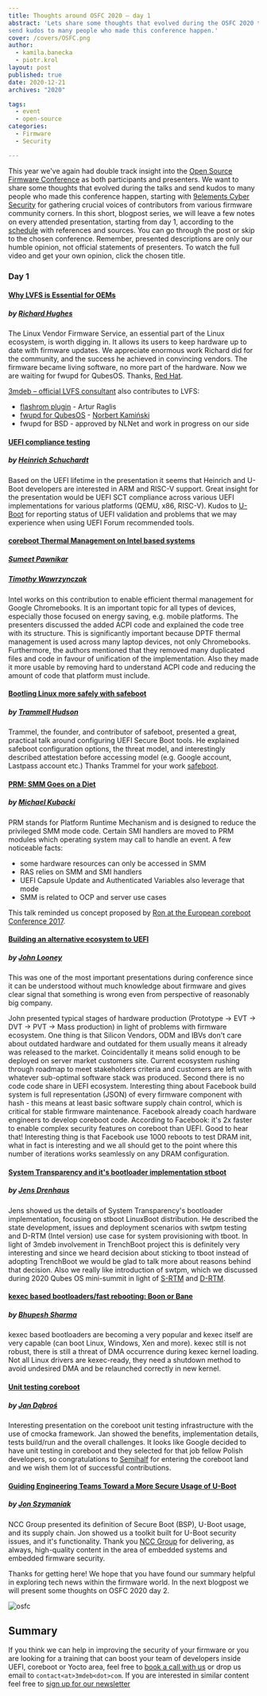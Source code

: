 ```yaml
---
title: Thoughts around OSFC 2020 – day 1
abstract: 'Lets share some thoughts that evolved during the OSFC 2020 talks and
send kudos to many people who made this conference happen.'
cover: /covers/OSFC.png
author:
  - kamila.banecka
  - piotr.krol
layout: post
published: true
date: 2020-12-21
archives: "2020"

tags:
  - event
  - open-source
categories:
  - Firmware
  - Security

---
```


This year we've again had double track insight into the
[Open Source Firmware Conference](https://osfc.io/) as both participants and
presenters. We want to share some thoughts that evolved during the talks and
send kudos to many people who made this conference happen, starting with
[9elements Cyber Security](https://9esec.io) for gathering crucial voices of
contributors from various firmware community corners. In this short, blogpost
series, we will leave a few notes on every attended presentation, starting from
day 1, according to the [schedule](https://cfp.osfc.io/osfc2020/schedule/) with
references and sources. You can go through the post or skip to the chosen
conference. Remember, presented descriptions are only our humble opinion, not
official statements of presenters. To watch the full video and get your own
opinion, click the chosen title.

### Day 1

#### [Why LVFS is Essential for OEMs](https://vimeo.com/488137809)

##### by [Richard Hughes](https://twitter.com/hughsient)

The Linux Vendor Firmware Service, an essential part of the Linux ecosystem, is
worth digging in. It allows its users to keep hardware up to date with firmware
updates. We appreciate enormous work Richard did for the community, and the
success he achieved in convincing vendors. The firmware became living software,
no more part of the hardware. Now we are waiting for fwupd for QubesOS. Thanks,
[Red Hat](https://www.osfc.io/2019/talks/introducing-the-linux-vendor-firmware-service/).

[3mdeb – official LVFS consultant](https://fwupd.org/lvfs/docs/consulting) also
contributes to LVFS:

- [flashrom plugin](https://opensource.3mdeb.com/projects/fwupd.html) - Artur
  Raglis
- [fwupd for QubesOS](https://github.com/3mdeb/qubes-fwupd) -
  [Norbert Kamiński](https://twitter.com/asiderr/)
- fwupd for BSD - approved by NLNet and work in progress on our side

#### [UEFI compliance testing](https://vimeo.com/488138727)

##### by [Heinrich Schuchardt](https://cfp.osfc.io/osfc2020/speaker/RXDBSA/)

Based on the UEFI lifetime in the presentation it seems that Heinrich and U-Boot
developers are interested in ARM and RISC-V support. Great insight for the
presentation would be UEFI SCT compliance across various UEFI implementations
for various platforms (QEMU, x86, RISC-V). Kudos to
[U-Boot](https://github.com/u-boot/u-boot) for reporting status of UEFI
validation and problems that we may experience when using UEFI Forum recommended
tools.

#### [coreboot Thermal Management on Intel based systems](https://vimeo.com/488143663)

##### [Sumeet Pawnikar](https://cfp.osfc.io/osfc2020/speaker/NTVYJH/)

##### [Timothy Wawrzynczak](https://cfp.osfc.io/osfc2020/speaker/YZBZFU/)

Intel works on this contribution to enable efficient thermal management for
Google Chromebooks. It is an important topic for all types of devices,
especially those focused on energy saving, e.g. mobile platforms. The presenters
discussed the added ACPI code and explained the code tree with its structure.
This is significantly important because DPTF thermal management is used across
many laptop devices, not only Chromebooks. Furthermore, the authors mentioned
that they removed many duplicated files and code in favour of unification of the
implementation. Also they made it more usable by removing hard to understand
ACPI code and reducing the amount of code that platform must include.

#### [Bootling Linux more safely with safeboot](https://vimeo.com/488144473)

##### by [Trammell Hudson](https://twitter.com/qrs)

Trammel, the founder, and contributor of safeboot, presented a great, practical
talk around configuring UEFI Secure Boot tools. He explained safeboot
configuration options, the threat model, and interestingly described attestation
before accessing model (e.g. Google account, Lastpass account etc.) Thanks
Trammel for your work [safeboot](https://safeboot.dev/).

#### [PRM: SMM Goes on a Diet](https://vimeo.com/488136678)

##### by [Michael Kubacki](https://cfp.osfc.io/osfc2020/speaker/9DMPTB/)

PRM stands for Platform Runtime Mechanism and is designed to reduce the
privileged SMM mode code. Certain SMI handlers are moved to PRM modules which
operating system may call to handle an event. A few noticeable facts:

- some hardware resources can only be accessed in SMM
- RAS relies on SMM and SMI handlers
- UEFI Capsule Update and Authenticated Variables also leverage that mode
- SMM is related to OCP and server use cases

This talk reminded us concept proposed by
[Ron at the European coreboot Conference 2017](https://www.youtube.com/watch?v=6GEaw4msq6g).

#### [Building an alternative ecosystem to UEFI](https://vimeo.com/488136082)

##### by [John Looney](https://cfp.osfc.io/osfc2020/speaker/AHQ8TJ/)

This was one of the most important presentations during conference since it can
be understood without much knowledge about firmware and gives clear signal that
something is wrong even from perspective of reasonably big company.

John presented typical stages of hardware production (Prototype -> EVT -> DVT ->
PVT -> Mass production) in light of problems with firmware ecosystem. One thing
is that Silicon Vendors, ODM and IBVs don't care about outdated hardware and
outdated for them usually means it already was released to the market.
Coincidentally it means solid enough to be deployed on server market customers
site. Current ecosystem rushing through roadmap to meet stakeholders criteria
and customers are left with whatever sub-optimal software stack was produced.
Second there is no code code share in UEFI ecosystem. Interesting thing about
Facebook build system is full representation (JSON) of every firmware component
with hash - this means at least basic software supply chain control, which is
critical for stable firmware maintenance. Facebook already coach hardware
engineers to develop coreboot code. According to Facebook: it's 2x faster to
enable complex security features on coreboot than UEFI. Good to hear that!
Interesting thing is that Facebook use 1000 reboots to test DRAM init, what in
fact is interesting and we all should get to the point where this number of
iterations works seamlessly on any DRAM configuration.

#### [System Transparency and it's bootloader implementation stboot](https://vimeo.com/488128723)

##### by [Jens Drenhaus](https://twitter.com/jens_drenhaus)

Jens showed us the details of System Transparency's bootloader implementation,
focusing on stboot LinuxBoot distribution. He described the state development,
issues and deployment scenarios with swtpm testing and D-RTM (Intel version) use
case for system provisioning with tboot. In light of 3mdeb involvement in
TrenchBoot project this is definitely very interesting and since we heard
decision about sticking to tboot instead of adopting TrenchBoot we would be glad
to talk more about reasons behind that decision. Also we really like
introduction of swtpm, which we discussed during 2020 Qubes OS mini-summit in
light of [S-RTM](https://youtu.be/Eip5Rts6S2I) and
[D-RTM](https://youtu.be/Eip5Rts6S2I).

#### [kexec based bootloaders/fast rebooting: Boon or Bane](https://vimeo.com/488150148)

##### by [Bhupesh Sharma](https://twitter.com/bhupesh_sharma)

kexec based bootloaders are becoming a very popular and kexec itself are very
capable (can boot Linux, Windows, Xen and more). kexec still is not robust,
there is still a threat of DMA occurrence during kexec kernel loading. Not all
Linux drivers are kexec-ready, they need a shutdown method to avoid undesired
DMA and be relaunched correctly in new kernel.

#### [Unit testing coreboot](https://vimeo.com/488135518)

##### by [Jan Dąbroś](https://cfp.osfc.io/osfc2020/speaker/T7TMMD/)

Interesting presentation on the coreboot unit testing infrastructure with the
use of cmocka framework. Jan showed the benefits, implementation details, tests
build/run and the overall challenges. It looks like Google decided to have unit
testing in coreboot and they selected for that job fellow Polish developers, so
congratulations to [Semihalf](https://www.linkedin.com/company/semihalf/) for
entering the coreboot land and we wish them lot of successful contributions.

#### [Guiding Engineering Teams Toward a More Secure Usage of U-Boot](https://vimeo.com/488134063)

##### by [Jon Szymaniak](https://twitter.com/sz_jynik)

NCC Group presented its definition of Secure Boot (BSP), U-Boot usage, and its
supply chain. Jon showed us a toolkit built for U-Boot security issues, and it's
functionality. Thank you [NCC Group](https://www.nccgroup.com/us/) for
delivering, as always, high-quality content in the area of embedded systems and
embedded firmware security.

Thanks for getting here! We hope that you have found our summary helpful in
exploring tech news within the firmware world. In the next blogpost we will
present some thoughts on OSFC 2020 day 2.

![osfc](/img/osfc.png)

## Summary

If you think we can help in improving the security of your firmware or you are
looking for a training that can boost your team of developers inside UEFI,
coreboot or Yocto area, feel free to
[book a call with us](https://cloud.3mdeb.com/index.php/apps/calendar/appointment/n7T65toSaD9t) or
drop us email to `contact<at>3mdeb<dot>com`. If you are interested in similar
content feel free to [sign up for our newsletter](https://3mdeb.com/subscribe/3mdeb_newsletter.html)
